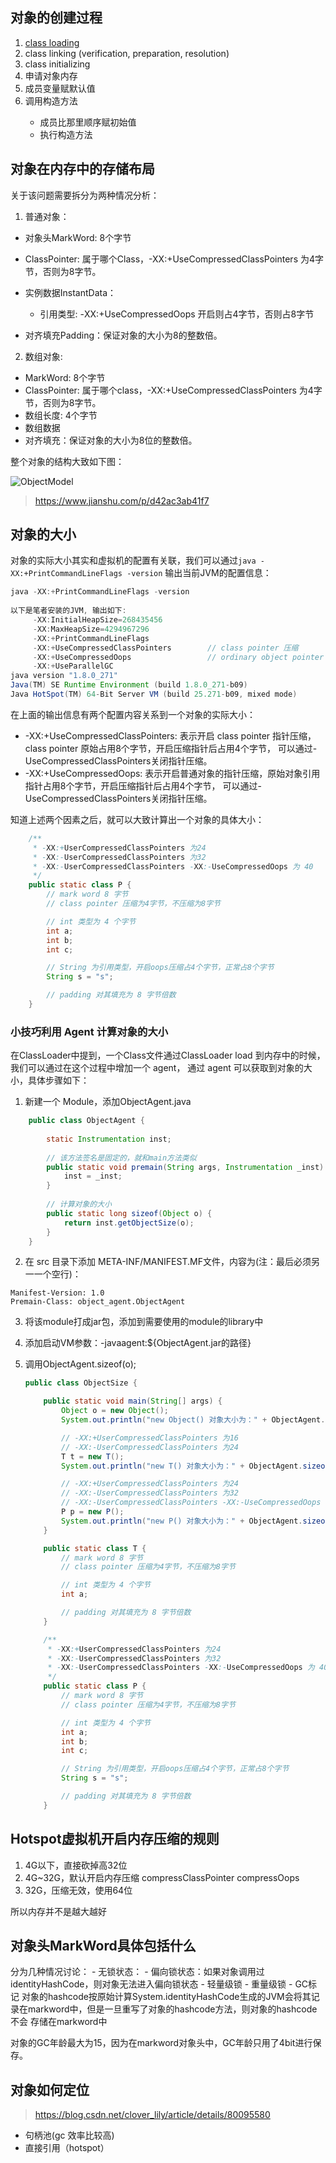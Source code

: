 ## 对象的创建过程
1. [class loading](../class_loader)
2. class linking (verification, preparation, resolution)
3. class initializing
4. 申请对象内存
5. 成员变量赋默认值
6. 调用构造方法<init>
    - 成员比那里顺序赋初始值
    - 执行构造方法

## 对象在内存中的存储布局

关于该问题需要拆分为两种情况分析：

1. 普通对象：

- 对象头MarkWord: 8个字节

- ClassPointer: 属于哪个Class，-XX:+UseCompressedClassPointers 为4字节，否则为8字节。

- 实例数据InstantData：

    - 引用类型: -XX:+UseCompressedOops 开启则占4字节，否则占8字节


* 对齐填充Padding：保证对象的大小为8的整数倍。



2. 数组对象:

* MarkWord: 8个字节
* ClassPointer: 属于哪个class，-XX:+UseCompressedClassPointers 为4字节，否则为8字节。
* 数组长度: 4个字节
* 数组数据
* 对齐填充：保证对象的大小为8位的整数倍。

整个对象的结构大致如下图：

![ObjectModel](ObjectModel.png "ObjectModel")

> https://www.jianshu.com/p/d42ac3ab41f7

## 对象的大小

对象的实际大小其实和虚拟机的配置有关联，我们可以通过`java -XX:+PrintCommandLineFlags -version` 输出当前JVM的配置信息：

```java
java -XX:+PrintCommandLineFlags -version
        
以下是笔者安装的JVM, 输出如下:
     -XX:InitialHeapSize=268435456
     -XX:MaxHeapSize=4294967296
     -XX:+PrintCommandLineFlags
     -XX:+UseCompressedClassPointers        // class pointer 压缩
     -XX:+UseCompressedOops                 // ordinary object pointer 普通对象的指针压缩
     -XX:+UseParallelGC 
java version "1.8.0_271"
Java(TM) SE Runtime Environment (build 1.8.0_271-b09)
Java HotSpot(TM) 64-Bit Server VM (build 25.271-b09, mixed mode)
```

在上面的输出信息有两个配置内容关系到一个对象的实际大小：

- -XX:+UseCompressedClassPointers: 表示开启 class pointer 指针压缩，class pointer 原始占用8个字节，开启压缩指针后占用4个字节，
  可以通过-UseCompressedClassPointers关闭指针压缩。
- -XX:+UseCompressedOops: 表示开启普通对象的指针压缩，原始对象引用指针占用8个字节，开启压缩指针后占用4个字节，
  可以通过-UseCompressedClassPointers关闭指针压缩。

知道上述两个因素之后，就可以大致计算出一个对象的具体大小：

```java
    /**
     * -XX:+UserCompressedClassPointers 为24
     * -XX:-UserCompressedClassPointers 为32
     * -XX:-UserCompressedClassPointers -XX:-UseCompressedOops 为 40
     */
    public static class P {
        // mark word 8 字节
        // class pointer 压缩为4字节，不压缩为8字节

        // int 类型为 4 个字节
        int a;
        int b;
        int c;

        // String 为引用类型，开启oops压缩占4个字节，正常占8个字节
        String s = "s";

        // padding 对其填充为 8 字节倍数
    }
```

### 小技巧利用 Agent 计算对象的大小

在ClassLoader中提到，一个Class文件通过ClassLoader load 到内存中的时候，我们可以通过在这个过程中增加一个 agent，
通过 agent 可以获取到对象的大小，具体步骤如下：

1. 新建一个 Module，添加ObjectAgent.java
```java
    public class ObjectAgent {
    
        static Instrumentation inst;
    		
      	// 该方法签名是固定的，就和main方法类似
        public static void premain(String args, Instrumentation _inst) {
            inst = _inst;
        }
    
      	// 计算对象的大小
        public static long sizeof(Object o) {
            return inst.getObjectSize(o);
        }
    }
```
2. 在 src 目录下添加 META-INF/MANIFEST.MF文件，内容为(注：最后必须另一一个空行)：
```
Manifest-Version: 1.0
Premain-Class: object_agent.ObjectAgent

```
3. 将该module打成jar包，添加到需要使用的module的library中

4. 添加启动VM参数：-javaagent:${ObjectAgent.jar的路径}

5. 调用ObjectAgent.sizeof(o);

   ```java
   public class ObjectSize {
   
       public static void main(String[] args) {
           Object o = new Object();
           System.out.println("new Object() 对象大小为：" + ObjectAgent.sizeof(o));
   
           // -XX:+UserCompressedClassPointers 为16
           // -XX:-UserCompressedClassPointers 为24
           T t = new T();
           System.out.println("new T() 对象大小为：" + ObjectAgent.sizeof(t));
   
           // -XX:+UserCompressedClassPointers 为24
           // -XX:-UserCompressedClassPointers 为32
           // -XX:-UserCompressedClassPointers -XX:-UseCompressedOops 为 40
           P p = new P();
           System.out.println("new P() 对象大小为：" + ObjectAgent.sizeof(p));
       }
   
       public static class T {
           // mark word 8 字节
           // class pointer 压缩为4字节，不压缩为8字节
   
           // int 类型为 4 个字节
           int a;
   
           // padding 对其填充为 8 字节倍数
       }
   
       /**
        * -XX:+UserCompressedClassPointers 为24
        * -XX:-UserCompressedClassPointers 为32
        * -XX:-UserCompressedClassPointers -XX:-UseCompressedOops 为 40
        */
       public static class P {
           // mark word 8 字节
           // class pointer 压缩为4字节，不压缩为8字节
   
           // int 类型为 4 个字节
           int a;
           int b;
           int c;
   
           // String 为引用类型，开启oops压缩占4个字节，正常占8个字节
           String s = "s";
   
           // padding 对其填充为 8 字节倍数
       }
   ```

   

## Hotspot虚拟机开启内存压缩的规则
1. 4G以下，直接砍掉高32位
2. 4G~32G，默认开启内存压缩 compressClassPointer compressOops
3. 32G，压缩无效，使用64位

所以内存并不是越大越好

## 对象头MarkWord具体包括什么

 分为几种情况讨论：
    - 无锁状态：
    - 偏向锁状态：如果对象调用过 identityHashCode，则对象无法进入偏向锁状态
    - 轻量级锁
    - 重量级锁
    - GC标记
对象的hashcode按原始计算System.identityHashCode生成的JVM会将其记录在markword中，但是一旦重写了对象的hashcode方法，则对象的hashcode不会
存储在markword中

对象的GC年龄最大为15，因为在markword对象头中，GC年龄只用了4bit进行保存。

## 对象如何定位
> https://blog.csdn.net/clover_lily/article/details/80095580
- 句柄池(gc 效率比较高)
- 直接引用（hotspot）

